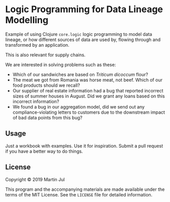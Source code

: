 # Logic Programming for Data Lineage Modelling

Example of using Clojure `core.logic` logic programming to model data
lineage, or how different sources of data are used by, flowing through
and transformed by an application. 

This is also relevant for supply chains.

We are interested in solving problems such as these:

- Which of our sandwiches are based on _Triticum dicoccum_ flour?
- The meat we got from Romania was horse meat, not beef. Which
  of our food products should we recall?
- Our supplier of real estate information had a bug that reported
  incorrect sizes of summer houses in August. Did we grant any
  loans based on this incorrect information?
- We found a bug in our aggregation model, did we send out any
  compliance-violating letters to customers due to the downstream
  impact of bad data points from this bug?


## Usage

Just a workbook with examples. Use it for inspiration. Submit a pull
request if you have a better way to do things.

## License

Copyright © 2019 Martin Jul

This program and the accompanying materials are made available under the
terms of the MIT License. See the `LICENSE` file for detailed information.

